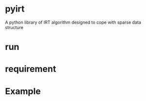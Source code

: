 pyirt
=====

A python library of IRT algorithm designed to cope with sparse data structure


run
===

requirement
===========


Example
=======


